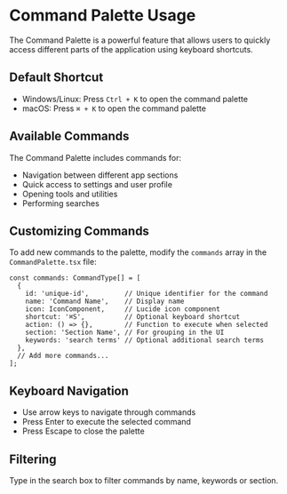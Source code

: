 # Command Palette Usage

The Command Palette is a powerful feature that allows users to quickly access different parts of the application using keyboard shortcuts.

## Default Shortcut

- Windows/Linux: Press `Ctrl + K` to open the command palette
- macOS: Press `⌘ + K` to open the command palette

## Available Commands

The Command Palette includes commands for:

- Navigation between different app sections
- Quick access to settings and user profile
- Opening tools and utilities
- Performing searches

## Customizing Commands

To add new commands to the palette, modify the `commands` array in the `CommandPalette.tsx` file:

```tsx
const commands: CommandType[] = [
  {
    id: 'unique-id',         // Unique identifier for the command
    name: 'Command Name',    // Display name
    icon: IconComponent,     // Lucide icon component
    shortcut: '⌘S',          // Optional keyboard shortcut
    action: () => {},        // Function to execute when selected
    section: 'Section Name', // For grouping in the UI
    keywords: 'search terms' // Optional additional search terms
  },
  // Add more commands...
];
```

## Keyboard Navigation

- Use arrow keys to navigate through commands
- Press Enter to execute the selected command
- Press Escape to close the palette

## Filtering

Type in the search box to filter commands by name, keywords or section.
